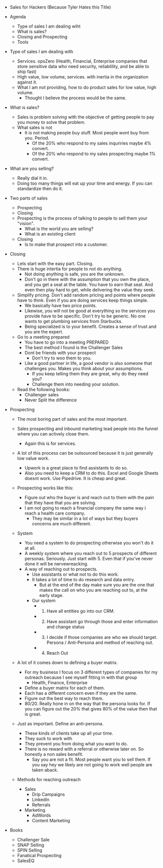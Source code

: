 
 - Sales for Hackers (Because Tyler Hates this Title)
 - Agenda
   - Type of sales I am dealing wiht
   - What is sales?
   - Closing and Prospecting
   - Tools
 - Type of sales I am dealing with
   - Services. opsZero (Health, Financial, Enterprise companies that store sensitive data who need security, reliablility, and be able to ship fast)
   - High value, low volume, services. with inertia in the organization against it.
   - What I am not providing, how to do product sales for low value, high volume.
     - Thought I believe the process would be the same.
 - What is sales?
   - Sales is problem solving with the objective of getting people to pay you money to solve that problem.
   - What sales is not
        - It is not making people buy stuff. Most people wont buy from you. Period.
          - Of the 20% who respond to my sales inquriries maybe 4% convert.
          - Of the 20% who respond to my sales prospecting maybe 1% convert.

 - What are you selling?
   - Really dial it in.
   - Doing too many things will eat up your time and energy. If you can standardize then do it.

 - Two parts of sales
   - Prospecting
   - Closing
   - Prospecting is the process of talking to people to sell them your "vision".
     - What is the world you are selling?
     - What is an existing client
   - Closing
     - Is to make that prospect into a customer.

 - Closing
   - Lets start with the easy part. Closing.
   - There is huge intertia for people to not do anything.
     - Not doing anything is safe, you are the unknown.
     - Don't go in there with the assumption that you own the place, and you get a seat at the table. You have to earn that seat. And even then play hard to get, while delivering the value they seek.
   - Simplify pricing. Don't add random pricing and points where people have to think. Even if you are doing services keep things simple.
     - We basically have two price points.
     - Likewise, you will not be good at everything so the services you provide have to be specific. Don't try to be generic. No one wants to get plumbing services from Starbucks.
     - Being specialized is to your benefit. Creates a sense of trust and you are the expert.
   - Go to a meeting prepared
     - You have to go into a meeting PREPARED
     - The best method I found is the Challenger Sales
     - Dont be friends with your prospect
       - Don't try to woo them to you.
     - Like a good partner in life, a good vendor is also someone that challenges you. Makes you think about your assumptions.
       - If you keep telling them they are great, why do they need you?
       - Challenge them into needing your solution.
   - Read the following books:
     - Challenger sales
     - Never Split the difference

 - Prospecting
   - The most boring part of sales and the most important.
   - Sales prospecting and inbound marketing lead people into the funnel where you can actively close them.
     - Again this is for services.
   - A lot of this process can be outsourced because it is just generally low value work.
     - Upwork is a great place to find assistants to do so.
     - Also you need to keep a CRM to do this. Excel and Google Sheets doesnt work. Use Pipedrive. It is cheap and great.
   - Prospecting works like this:
     - Figure out who the buyer is and reach out to them with the pain that they have that you are solving.
     - I am not going to reach a financial company the same way i reach a health care company.
       - They may be similar in a lot of ways but they buyers concerns are much different.
   - System
     - You need a system to do prospecting otherwise you won't do it at all.
     - A weekly system where you reach out to 5 prospects of different personas. Seriously. Just start with 5. Even that if you've never done it will be nervewreacking.
     - A way of reaching out to prospects.
       - Use assistants or what not to do this work.
       - It takes a lot of time to do research and data entry.
         - But at the end of the day make sure you are the one that makes the call on who you are reaching out to, at the early stage.
       - Our system
         - 1. Have all entities go into our CRM.
         - 2. Have assistant go through those and enter information and change status
         - 3. I decide if those companies are who we should target. Persona / Anti-Persona and method of reaching out.
         - 4. Reach Out

   - A lot of it comes down to defining a buyer matrix.
     - For my business I focus on 3 different types of companies for my outreach because I see myself fitting in with that group
       - Health, Finance, Enterprise
     - Define a buyer matrix for each of them.
     - Each has a different concern even if they are the same.
     - Figure out the best way to reach them.
     - 80/20. Really hone in on the way that the persona looks for. If you can figure out the 20% that gives 80% of the value then that is great.

   - Just as important. Define an anti-persona.
     - These kinds of clients take up all your time.
     - They suck to work with
     - They prevent you from doing what you want to do.
     - There is no reward with a referral or otherwise later on. So honestly a non sales benefit.
       - Say you are not a fit. Most people want you to sell them. If you say hey we likely are not going to work well people are taken aback.

    - Methods for reaching outreach
      - Sales
        - Drip Campaigns
        - LinkedIn
        - Referrals
      - Marketing
        - AdWords
        - Content Marketing

 - Books
   - Challenger Sale
   - SNAP Selling
   - SPIN Selling
   - Fanatical Prospecting
   - SalesEQ

